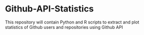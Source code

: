 # Github-API-Statistics

This repository will contain Python and R scripts to extract and plot statistics of Github users and repositories using Github API
